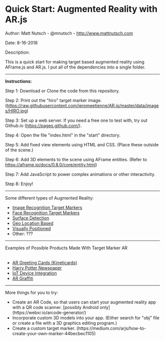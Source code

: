 <h1>Quick Start: Augmented Reality with AR.js</h1>

Author: Matt Nutsch - @mnutsch - http://www.mattnutsch.com

Date: 8-16-2018

Description:

This is a quick start for making target based augmented reality using AFrame.js and AR.js.
I put all of the dependencies into a single folder.

<hr>

<strong>Instructions:</strong>

Step 1: Download or Clone the code from this repository.

Step 2: Print out the "hiro" target marker image. (https://raw.githubusercontent.com/jeromeetienne/AR.js/master/data/images/HIRO.jpg)

Step 3: Set up a web server. If you need a free one to test with, try out Github.io (https://pages.github.com/).

Step 4: Open the file "index.html" in the "start" directory.

Step 5: Add fixed view elements using HTML and CSS. (Place these outside of the scene.) 

Step 6: Add 3D elements to the scene using AFrame entities. (Refer to https://aframe.io/docs/0.8.0/core/entity.html)

Step 7: Add JavaScript to power complex animations or other interactivity.

Step 8: Enjoy!

<hr>

Some different types of Augmented Reality:</br>
<ul>
<li><a href="https://www.mattnutsch.com/gifs/target_markers_chemistry.gif">Image Recognition Target Markers</a></li>
<li><a href="https://www.mattnutsch.com/gifs/face_recognition_resized.gif">Face Recognition Target Markers</a></li>
<li><a href="https://www.mattnutsch.com/gifs/markerless_ar.gif">Surface Detection</a></li>
<li><a href="https://www.mattnutsch.com/gifs/pokemon_go.gif">Geo Location Based</a></li>
<li><a href="https://www.mattnutsch.com/gifs/visually_positioned.gif">Visually Positioned</a></li>
<li>Other: ???</li>
</ul>

<hr>

Examples of Possible Products Made With Target Marker AR</br><br/>
<ul>
<li><a href="https://www.mattnutsch.com/gifs/AR_greeting_cards.gif">AR Greeting Cards (Kineticards)</a></li>
<li><a href="https://www.mattnutsch.com/gifs/harry_potter_paper_ar.gif">Harry Potter Newspaper</a></li>
<li><a href="https://www.mattnutsch.com/gifs/iot_device_integ.gif">IoT Device Integration</a></li>
<li><a href="https://www.mattnutsch.com/gifs/ar_graffiti.gif">AR Graffiti</a></li>
</ul>

<hr>

More things for you to try:

<ul>
<li>Create an AR Code, so that users can start your augmented reality app with a QR code scanner. [possibly Android only] (https://webxr.io/arcode-generator/)</li>

<li>Incorporate custom 3D models into your app. (Either search for "obj" file or create a file with a 3D graphics editing program.)</li>

<li>Create a custom target marker. (https://medium.com/arjs/how-to-create-your-own-marker-44becbec1105)</li>
</ul>

